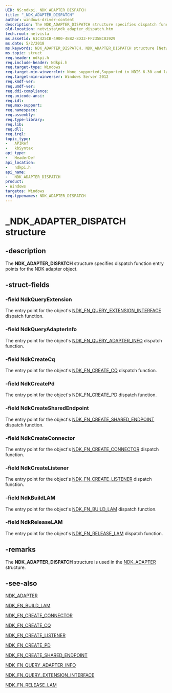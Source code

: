 ```yaml
---
UID: NS:ndkpi._NDK_ADAPTER_DISPATCH
title: "_NDK_ADAPTER_DISPATCH"
author: windows-driver-content
description: The NDK_ADAPTER_DISPATCH structure specifies dispatch function entry points for the NDK adapter object.
old-location: netvista\ndk_adapter_dispatch.htm
tech.root: netvista
ms.assetid: 61C425CB-4900-4EB2-8D33-FF235BC03929
ms.date: 5/2/2018
ms.keywords: NDK_ADAPTER_DISPATCH, NDK_ADAPTER_DISPATCH structure [Network Drivers Starting with Windows Vista], PNDK_ADAPTER_DISPATCH, PNDK_ADAPTER_DISPATCH structure pointer [Network Drivers Starting with Windows Vista], _NDK_ADAPTER_DISPATCH, ndkpi/NDK_ADAPTER_DISPATCH, ndkpi/PNDK_ADAPTER_DISPATCH, netvista.ndk_adapter_dispatch
ms.topic: struct
req.header: ndkpi.h
req.include-header: Ndkpi.h
req.target-type: Windows
req.target-min-winverclnt: None supported,Supported in NDIS 6.30 and later.
req.target-min-winversvr: Windows Server 2012
req.kmdf-ver: 
req.umdf-ver: 
req.ddi-compliance: 
req.unicode-ansi: 
req.idl: 
req.max-support: 
req.namespace: 
req.assembly: 
req.type-library: 
req.lib: 
req.dll: 
req.irql: 
topic_type:
-	APIRef
-	kbSyntax
api_type:
-	HeaderDef
api_location:
-	ndkpi.h
api_name:
-	NDK_ADAPTER_DISPATCH
product:
- Windows
targetos: Windows
req.typenames: NDK_ADAPTER_DISPATCH
---
```


# _NDK_ADAPTER_DISPATCH structure


## -description


The <b>NDK_ADAPTER_DISPATCH</b> structure specifies dispatch function entry points for the NDK adapter object.


## -struct-fields




### -field NdkQueryExtension

The entry point for the object's <a href="https://msdn.microsoft.com/library/windows/hardware/hh439905">NDK_FN_QUERY_EXTENSION_INTERFACE</a> dispatch function.


### -field NdkQueryAdapterInfo

The entry point for the object's <a href="https://msdn.microsoft.com/library/windows/hardware/hh439904">NDK_FN_QUERY_ADAPTER_INFO</a> dispatch function.


### -field NdkCreateCq

The entry point for the object's <a href="https://msdn.microsoft.com/library/windows/hardware/hh439873">NDK_FN_CREATE_CQ</a> dispatch function.


### -field NdkCreatePd

The entry point for the object's <a href="https://msdn.microsoft.com/library/windows/hardware/hh439877">NDK_FN_CREATE_PD</a> dispatch function.


### -field NdkCreateSharedEndpoint

The entry point for the object's <a href="https://msdn.microsoft.com/library/windows/hardware/hh439882">NDK_FN_CREATE_SHARED_ENDPOINT</a> dispatch function.


### -field NdkCreateConnector

The entry point for the object's <a href="https://msdn.microsoft.com/library/windows/hardware/hh439872">NDK_FN_CREATE_CONNECTOR</a> dispatch function.


### -field NdkCreateListener

The entry point for the object's <a href="https://msdn.microsoft.com/library/windows/hardware/hh439874">NDK_FN_CREATE_LISTENER</a> dispatch function.


### -field NdkBuildLAM

The entry point for the object's <a href="https://msdn.microsoft.com/library/windows/hardware/hh439860">NDK_FN_BUILD_LAM</a> dispatch function.


### -field NdkReleaseLAM

The entry point for the object's <a href="https://msdn.microsoft.com/library/windows/hardware/hh439910">NDK_FN_RELEASE_LAM</a> dispatch function.


## -remarks



The <b>NDK_ADAPTER_DISPATCH</b> structure is used in the <a href="https://msdn.microsoft.com/library/windows/hardware/hh439848">NDK_ADAPTER</a> structure.




## -see-also




<a href="https://msdn.microsoft.com/library/windows/hardware/hh439848">NDK_ADAPTER</a>



<a href="https://msdn.microsoft.com/library/windows/hardware/hh439860">NDK_FN_BUILD_LAM</a>



<a href="https://msdn.microsoft.com/library/windows/hardware/hh439872">NDK_FN_CREATE_CONNECTOR</a>



<a href="https://msdn.microsoft.com/library/windows/hardware/hh439873">NDK_FN_CREATE_CQ</a>



<a href="https://msdn.microsoft.com/library/windows/hardware/hh439874">NDK_FN_CREATE_LISTENER</a>



<a href="https://msdn.microsoft.com/library/windows/hardware/hh439877">NDK_FN_CREATE_PD</a>



<a href="https://msdn.microsoft.com/library/windows/hardware/hh439882">NDK_FN_CREATE_SHARED_ENDPOINT</a>



<a href="https://msdn.microsoft.com/library/windows/hardware/hh439904">NDK_FN_QUERY_ADAPTER_INFO</a>



<a href="https://msdn.microsoft.com/library/windows/hardware/hh439905">NDK_FN_QUERY_EXTENSION_INTERFACE</a>



<a href="https://msdn.microsoft.com/library/windows/hardware/hh439910">NDK_FN_RELEASE_LAM</a>
 

 

